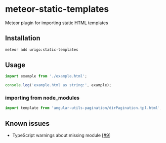 # meteor-static-templates

Meteor plugin for importing static HTML templates

## Installation

```bash
meteor add urigo:static-templates
```

## Usage

```js
import example from './example.html';

console.log('example.html as string:', example);
```

### importing from node_modules
```js
import template from 'angular-utils-pagination/dirPagination.tpl.html';
```

## Known issues

- TypeScript warnings about missing module [[#9](https://github.com/Urigo/meteor-static-templates/issues/9)]
